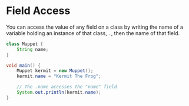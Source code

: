 # Field Access

You can access the value of any field on a class by writing the name of a variable holding an instance
of that class, `.`, then the name of that field.

```java
class Muppet {
    String name;
}

void main() {
    Muppet kermit = new Muppet();
    kermit.name = "Kermit The Frog";

    // The .name accesses the "name" field
    System.out.println(kermit.name);
}
```

